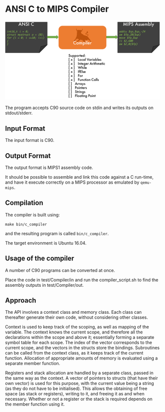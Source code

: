 ANSI C to MIPS Compiler
=========================
![Compiler_image.png](Compiler_image.png)


The program accepts C90 source code on stdin and writes its outputs on stdout/stderr. 

Input Format
------------

The input format is C90.

Output Format
-------------

The output format is MIPS1 assembly code.

It should be possible to assemble and link this code
against a C run-time, and have it execute correctly
on a MIPS processor as emulated by `qemu-mips`.

Compilation
-----------

The compiler is built using:
````
make bin/c_compiler
````
and the resulting program is called `bin/c_compiler`.

The target environment is Ubuntu 16.04.

Usage of the compiler
-----
A number of C90 programs can be converted at once. 

Place the code in test/Compiler/in and run the compiler_script.sh to find the assembly outputs in test/Compiler/out.



Approach
----------------

The API involves a context class and memory class. Each class can thereafter generate their own code, without considering other classes.

Context is used to keep track of the scoping, as well as mapping of the variable. The context knows the current scope, and therefore all the declarations within the scope and above it; essentially forming a separate symbol table for each scope. The index of the vector corresponds to the current scope, and the vectors in the structs store the bindings. Subroutines can be called from the context class, as it keeps track of the current function. Allocation of appropriate amounts of memory is evaluated using a separate member function.

Registers and stack allocation are handled by a separate class, passed in the same way as the context. A vector of pointers to structs (that have their own vector) is used for this purpose, with the current value being a string (as they do not have to be initialised). This allows the obtaining of free space (as stack or registers), writing to it, and freeing it as and when necessary. Whether or not a register or the stack is required depends on the member function using it.
